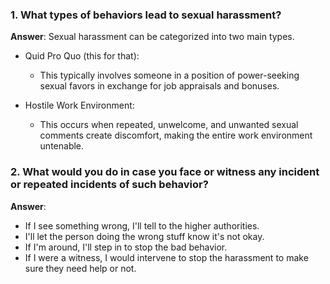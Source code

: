 ### 1. What types of behaviors lead to sexual harassment?

**Answer**: Sexual harassment can be categorized into two main types.
- Quid Pro Quo (this for that):
    - This typically involves someone in a position of power-seeking sexual favors in exchange for job appraisals and bonuses.

- Hostile Work Environment:
    - This occurs when repeated, unwelcome, and unwanted sexual comments create discomfort, making the entire work environment untenable.

### 2.  What would you do in case you face or witness any incident or repeated incidents of such behavior?
**Answer**:
- If I see something wrong, I'll tell to the higher authorities.
- I'll let the person doing the wrong stuff know it's not okay.
- If I'm around, I'll step in to stop the bad behavior.
- If I were a witness, I would intervene to stop the harassment to make sure they need help or not. 

